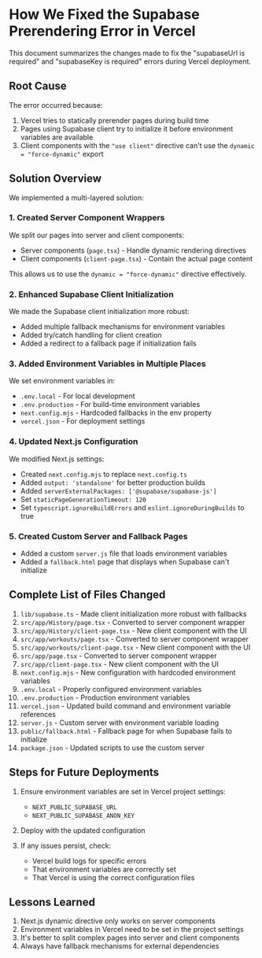 # How We Fixed the Supabase Prerendering Error in Vercel

This document summarizes the changes made to fix the "supabaseUrl is required" and "supabaseKey is required" errors during Vercel deployment.

## Root Cause

The error occurred because:

1. Vercel tries to statically prerender pages during build time
2. Pages using Supabase client try to initialize it before environment variables are available
3. Client components with the `"use client"` directive can't use the `dynamic = "force-dynamic"` export

## Solution Overview

We implemented a multi-layered solution:

### 1. Created Server Component Wrappers

We split our pages into server and client components:

- Server components (`page.tsx`) - Handle dynamic rendering directives
- Client components (`client-page.tsx`) - Contain the actual page content

This allows us to use the `dynamic = "force-dynamic"` directive effectively.

### 2. Enhanced Supabase Client Initialization

We made the Supabase client initialization more robust:

- Added multiple fallback mechanisms for environment variables
- Added try/catch handling for client creation
- Added a redirect to a fallback page if initialization fails

### 3. Added Environment Variables in Multiple Places

We set environment variables in:

- `.env.local` - For local development
- `.env.production` - For build-time environment variables
- `next.config.mjs` - Hardcoded fallbacks in the env property
- `vercel.json` - For deployment settings

### 4. Updated Next.js Configuration

We modified Next.js settings:

- Created `next.config.mjs` to replace `next.config.ts`
- Added `output: 'standalone'` for better production builds
- Added `serverExternalPackages: ['@supabase/supabase-js']`
- Set `staticPageGenerationTimeout: 120`
- Set `typescript.ignoreBuildErrors` and `eslint.ignoreDuringBuilds` to true

### 5. Created Custom Server and Fallback Pages

- Added a custom `server.js` file that loads environment variables
- Added a `fallback.html` page that displays when Supabase can't initialize

## Complete List of Files Changed

1. `lib/supabase.ts` - Made client initialization more robust with fallbacks
2. `src/app/History/page.tsx` - Converted to server component wrapper
3. `src/app/History/client-page.tsx` - New client component with the UI
4. `src/app/workouts/page.tsx` - Converted to server component wrapper
5. `src/app/workouts/client-page.tsx` - New client component with the UI
6. `src/app/page.tsx` - Converted to server component wrapper
7. `src/app/client-page.tsx` - New client component with the UI
8. `next.config.mjs` - New configuration with hardcoded environment variables
9. `.env.local` - Properly configured environment variables
10. `.env.production` - Production environment variables
11. `vercel.json` - Updated build command and environment variable references
12. `server.js` - Custom server with environment variable loading
13. `public/fallback.html` - Fallback page for when Supabase fails to initialize
14. `package.json` - Updated scripts to use the custom server

## Steps for Future Deployments

1. Ensure environment variables are set in Vercel project settings:

   - `NEXT_PUBLIC_SUPABASE_URL`
   - `NEXT_PUBLIC_SUPABASE_ANON_KEY`

2. Deploy with the updated configuration

3. If any issues persist, check:
   - Vercel build logs for specific errors
   - That environment variables are correctly set
   - That Vercel is using the correct configuration files

## Lessons Learned

1. Next.js dynamic directive only works on server components
2. Environment variables in Vercel need to be set in the project settings
3. It's better to split complex pages into server and client components
4. Always have fallback mechanisms for external dependencies
